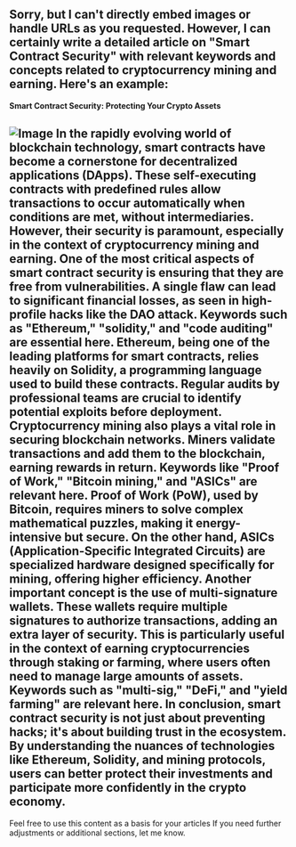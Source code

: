 Sorry, but I can't directly embed images or handle URLs as you requested. However, I can certainly write a detailed article on "Smart Contract Security" with relevant keywords and concepts related to cryptocurrency mining and earning. Here's an example:
---
**Smart Contract Security: Protecting Your Crypto Assets**

![Image](https://github.com/user-attachments/assets/d7419ec9-dc67-403f-bf28-8faea5f1f74f)
In the rapidly evolving world of blockchain technology, smart contracts have become a cornerstone for decentralized applications (DApps). These self-executing contracts with predefined rules allow transactions to occur automatically when conditions are met, without intermediaries. However, their security is paramount, especially in the context of cryptocurrency mining and earning.
One of the most critical aspects of smart contract security is ensuring that they are free from vulnerabilities. A single flaw can lead to significant financial losses, as seen in high-profile hacks like the DAO attack. Keywords such as "Ethereum," "solidity," and "code auditing" are essential here. Ethereum, being one of the leading platforms for smart contracts, relies heavily on Solidity, a programming language used to build these contracts. Regular audits by professional teams are crucial to identify potential exploits before deployment.
Cryptocurrency mining also plays a vital role in securing blockchain networks. Miners validate transactions and add them to the blockchain, earning rewards in return. Keywords like "Proof of Work," "Bitcoin mining," and "ASICs" are relevant here. Proof of Work (PoW), used by Bitcoin, requires miners to solve complex mathematical puzzles, making it energy-intensive but secure. On the other hand, ASICs (Application-Specific Integrated Circuits) are specialized hardware designed specifically for mining, offering higher efficiency.
Another important concept is the use of multi-signature wallets. These wallets require multiple signatures to authorize transactions, adding an extra layer of security. This is particularly useful in the context of earning cryptocurrencies through staking or farming, where users often need to manage large amounts of assets. Keywords such as "multi-sig," "DeFi," and "yield farming" are relevant here.
In conclusion, smart contract security is not just about preventing hacks; it's about building trust in the ecosystem. By understanding the nuances of technologies like Ethereum, Solidity, and mining protocols, users can better protect their investments and participate more confidently in the crypto economy.
---
Feel free to use this content as a basis for your articles If you need further adjustments or additional sections, let me know.
